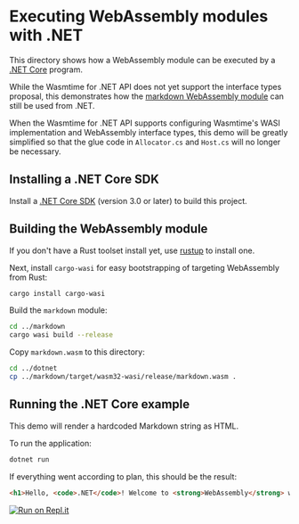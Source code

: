 # Executing WebAssembly modules with .NET

This directory shows how a WebAssembly module can be executed by a [.NET Core](https://dotnet.microsoft.com/) program.

While the Wasmtime for .NET API does not yet support the interface types proposal, this demonstrates how the [markdown WebAssembly module](https://github.com/bytecodealliance/wasmtime-demos/tree/master/markdown) can still be used from .NET.

When the Wasmtime for .NET API supports configuring Wasmtime's WASI implementation and WebAssembly interface types, this demo will be greatly simplified so that the glue code in `Allocator.cs` and `Host.cs` will no longer be necessary.

## Installing a .NET Core SDK

Install a [.NET Core SDK](https://dotnet.microsoft.com/download) (version 3.0 or later) to build this project.

## Building the WebAssembly module

If you don't have a Rust toolset install yet, use [rustup](https://rustup.rs/) to install one.

Next, install `cargo-wasi` for easy bootstrapping of targeting WebAssembly from Rust:

```bash
cargo install cargo-wasi
```

Build the `markdown` module:

```bash
cd ../markdown
cargo wasi build --release
```

Copy `markdown.wasm` to this directory:

```bash
cd ../dotnet
cp ../markdown/target/wasm32-wasi/release/markdown.wasm .
```

## Running the .NET Core example

This demo will render a hardcoded Markdown string as HTML.

To run the application:

```bash
dotnet run
```

If everything went according to plan, this should be the result:

```html
<h1>Hello, <code>.NET</code>! Welcome to <strong>WebAssembly</strong> with <a href="https://wasmtime.dev">Wasmtime</a>!</h1>
```

[![Run on Repl.it](https://repl.it/badge/github/fevaldez/wasmtime-demos)](https://repl.it/github/fevaldez/wasmtime-demos)
